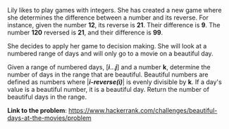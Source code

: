 Lily likes to play games with integers. She has created a new game where she determines the difference between a number and its reverse. 
For instance, given the number **12**, its reverse is **21**. Their difference is **9**. The number **120**
reversed is **21**, and their difference is **99**.

She decides to apply her game to decision making. She will look at a numbered range of days and will only go to a movie on
a beautiful day.

Given a range of numbered days, [_**i**_...**_j_**] and a number **k**, determine the number of days in the range that are beautiful.
Beautiful numbers are defined as numbers where |**_i-reverse(i)_**| is evenly divisible by **k**. If a day's value is a beautiful number, it is a beautiful day.
Return the number of beautiful days in the range.

**Link to the problem**: https://www.hackerrank.com/challenges/beautiful-days-at-the-movies/problem